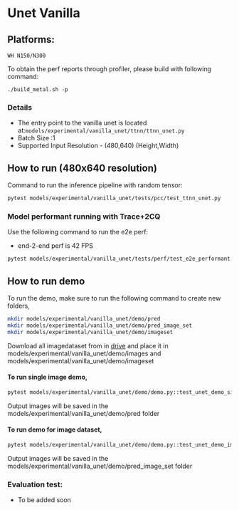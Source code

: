 # Unet Vanilla

## Platforms:
    WH N150/N300

To obtain the perf reports through profiler, please build with following command:
```
./build_metal.sh -p
```

### Details

- The entry point to the vanilla unet is located at:`models/experimental/vanilla_unet/ttnn/ttnn_unet.py`
- Batch Size :1
- Supported Input Resolution - (480,640) (Height,Width)

## How to run (480x640 resolution)

Command to run the inference pipeline with random tensor:

```sh
pytest models/experimental/vanilla_unet/tests/pcc/test_ttnn_unet.py
```

### Model performant running with Trace+2CQ
Use the following command to run the e2e perf:
- end-2-end perf is 42 FPS
```sh
pytest models/experimental/vanilla_unet/tests/perf/test_e2e_performant.py::test_e2e_performant
```

## How to run demo
To run the demo, make sure to run the following command to create new folders,

```sh
mkdir models/experimental/vanilla_unet/demo/pred
mkdir models/experimental/vanilla_unet/demo/pred_image_set
mkdir models/experimental/vanilla_unet/demo/imageset
```

Download all imagedataset from in [drive](https://drive.google.com/drive/folders/1eaV-VR5_3AL5j21nTTaLdv2XyT-SfrOD?usp=sharing) and place it in models/experimental/vanilla_unet/demo/images and models/experimental/vanilla_unet/demo/imageset

#### To run single image demo,

```sh
pytest models/experimental/vanilla_unet/demo/demo.py::test_unet_demo_single_image
```
Output images will be saved in the models/experimental/vanilla_unet/demo/pred folder

#### To run demo for image dataset,

```sh
pytest models/experimental/vanilla_unet/demo/demo.py::test_unet_demo_imageset
```
Output images will be saved in the models/experimental/vanilla_unet/demo/pred_image_set folder

### Evaluation test:
- To be added soon
